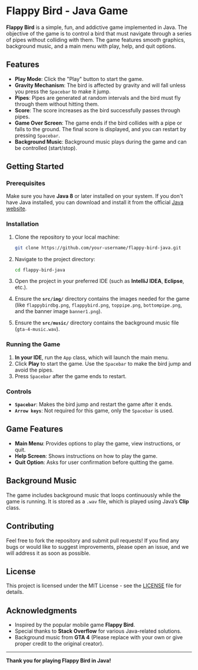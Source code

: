 # Flappy Bird - Java Game

**Flappy Bird** is a simple, fun, and addictive game implemented in Java. The objective of the game is to control a bird that must navigate through a series of pipes without colliding with them. The game features smooth graphics, background music, and a main menu with play, help, and quit options.

## Features

- **Play Mode**: Click the "Play" button to start the game.
- **Gravity Mechanism**: The bird is affected by gravity and will fall unless you press the `Spacebar` to make it jump.
- **Pipes**: Pipes are generated at random intervals and the bird must fly through them without hitting them.
- **Score**: The score increases as the bird successfully passes through pipes.
- **Game Over Screen**: The game ends if the bird collides with a pipe or falls to the ground. The final score is displayed, and you can restart by pressing `Spacebar`.
- **Background Music**: Background music plays during the game and can be controlled (start/stop).

## Getting Started

### Prerequisites
Make sure you have **Java 8** or later installed on your system. If you don't have Java installed, you can download and install it from the official [Java website](https://www.oracle.com/java/technologies/javase-jdk11-downloads.html).

### Installation

1. Clone the repository to your local machine:

    ```bash
    git clone https://github.com/your-username/flappy-bird-java.git
    ```

2. Navigate to the project directory:

    ```bash
    cd flappy-bird-java
    ```

3. Open the project in your preferred IDE (such as **IntelliJ IDEA**, **Eclipse**, etc.).

4. Ensure the **`src/img/`** directory contains the images needed for the game (like `flappybirdbg.png`, `flappybird.png`, `toppipe.png`, `bottompipe.png`, and the banner image `banner1.png`).

5. Ensure the **`src/music/`** directory contains the background music file (`gta-4-music.wav`).

### Running the Game

1. **In your IDE**, run the `App` class, which will launch the main menu.
2. Click **Play** to start the game. Use the `Spacebar` to make the bird jump and avoid the pipes.
3. Press `Spacebar` after the game ends to restart.

### Controls
- **`Spacebar`**: Makes the bird jump and restart the game after it ends.
- **`Arrow keys`**: Not required for this game, only the `Spacebar` is used.

## Game Features

- **Main Menu**: Provides options to play the game, view instructions, or quit.
- **Help Screen**: Shows instructions on how to play the game.
- **Quit Option**: Asks for user confirmation before quitting the game.

## Background Music
The game includes background music that loops continuously while the game is running. It is stored as a `.wav` file, which is played using Java’s **Clip** class.

## Contributing

Feel free to fork the repository and submit pull requests! If you find any bugs or would like to suggest improvements, please open an issue, and we will address it as soon as possible.

## License

This project is licensed under the MIT License - see the [LICENSE](LICENSE) file for details.

## Acknowledgments

- Inspired by the popular mobile game **Flappy Bird**.
- Special thanks to **Stack Overflow** for various Java-related solutions.
- Background music from **GTA 4** (Please replace with your own or give proper credit to the original creator).

---

**Thank you for playing Flappy Bird in Java!**
